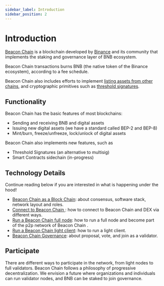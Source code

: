 ```yaml
---
sidebar_label: Introduction
sidebar_position: 2
---
```

# Introduction

[Beacon Chain](https://www.bnbchain.org) is a blockchain developed by [Binance](https://www.binance.com) and its community that implements the staking and governance layer of BNB ecosystem.

Beacon Chain transactions burns BNB (the native token of the Binance ecosystem), according to a fee schedule.

Beacon Chain also includes efforts to implement [listing assets from other chains](../beaconchain/atomic-swap.md), and cryptographic primitives such as [threshold signatures](../beaconchain/learn/threshold-signature-scheme.md).

## Functionality

Beacon Chain has the basic features of most blockchains:

- Sending and receiving BNB and digital assets
- Issuing new digital assets (we have a standard called BEP-2 and BEP-8)
- Mint/burn, freeze/unfreeze, lock/unlock of digital assets

Beacon Chain also implements new features, such as

- Threshold Signatures (an alternative to multisig)
- Smart Contracts sidechain (in-progress)

## Technology Details
Continue reading below if you are interested in what is happening under the hood!

- [Beacon Chain  as a Block Chain](../beaconchain/blockchain.md): about consensus, software stack, network layout and roles.
- [Connect to Beacon Chain ](../beaconchain/chain-access.md): how to connect to Beacon Chain  and DEX via different ways.
- [Run a Beacon Chain  full node](../beaconchain/fullnode.md): how to run a full node and become part of the p2p network of Beacon Chain .
- [Run a Beacon Chain  light client](../beaconchain/light-client.md): how to run a light client.
- [Beacon Chain  Governance](../beaconchain/governance.md): about proposal, vote, and join as a validator.


## Participate

There are different ways to participate in the network, from light nodes to full validators. Beacon Chain follows a philosophy of progressive decentralization. We envision a future where organizations and individuals can run validator nodes, and BNB can be staked to join governance.